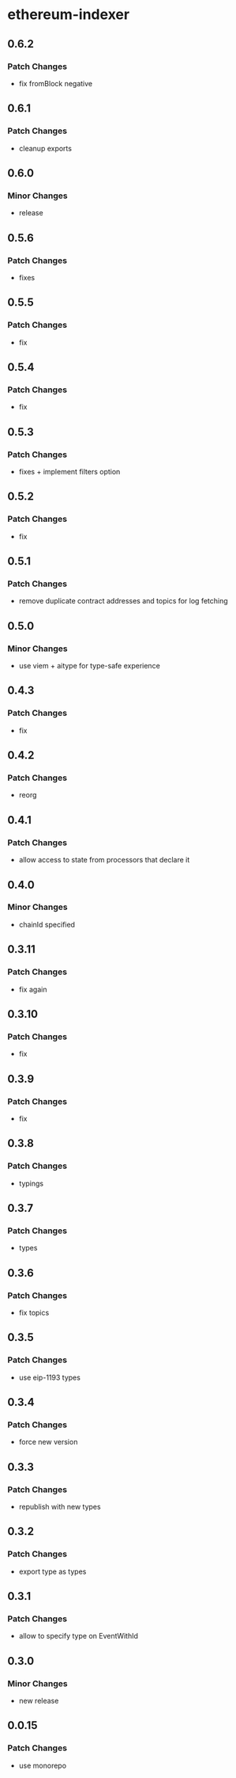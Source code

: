 # ethereum-indexer

## 0.6.2

### Patch Changes

- fix fromBlock negative

## 0.6.1

### Patch Changes

- cleanup exports

## 0.6.0

### Minor Changes

- release

## 0.5.6

### Patch Changes

- fixes

## 0.5.5

### Patch Changes

- fix

## 0.5.4

### Patch Changes

- fix

## 0.5.3

### Patch Changes

- fixes + implement filters option

## 0.5.2

### Patch Changes

- fix

## 0.5.1

### Patch Changes

- remove duplicate contract addresses and topics for log fetching

## 0.5.0

### Minor Changes

- use viem + aitype for type-safe experience

## 0.4.3

### Patch Changes

- fix

## 0.4.2

### Patch Changes

- reorg

## 0.4.1

### Patch Changes

- allow access to state from processors that declare it

## 0.4.0

### Minor Changes

- chainId specified

## 0.3.11

### Patch Changes

- fix again

## 0.3.10

### Patch Changes

- fix

## 0.3.9

### Patch Changes

- fix

## 0.3.8

### Patch Changes

- typings

## 0.3.7

### Patch Changes

- types

## 0.3.6

### Patch Changes

- fix topics

## 0.3.5

### Patch Changes

- use eip-1193 types

## 0.3.4

### Patch Changes

- force new version

## 0.3.3

### Patch Changes

- republish with new types

## 0.3.2

### Patch Changes

- export type as types

## 0.3.1

### Patch Changes

- allow to specify type on EventWithId

## 0.3.0

### Minor Changes

- new release

## 0.0.15

### Patch Changes

- use monorepo
